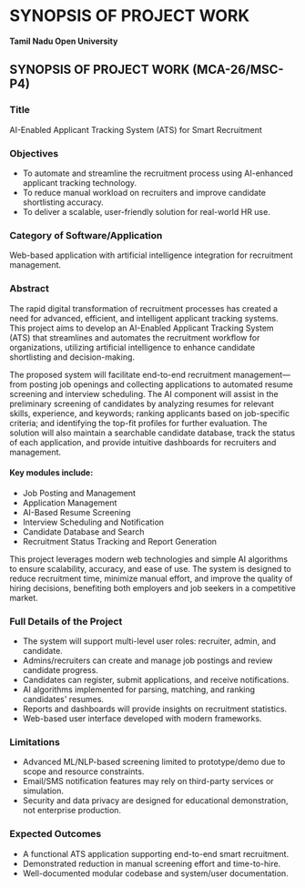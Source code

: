 # SYNOPSIS OF PROJECT WORK

**Tamil Nadu Open University**

## SYNOPSIS OF PROJECT WORK (MCA-26/MSC-P4)

### Title
AI-Enabled Applicant Tracking System (ATS) for Smart Recruitment

### Objectives
- To automate and streamline the recruitment process using AI-enhanced applicant tracking technology.
- To reduce manual workload on recruiters and improve candidate shortlisting accuracy.
- To deliver a scalable, user-friendly solution for real-world HR use.

### Category of Software/Application
Web-based application with artificial intelligence integration for recruitment management.

### Abstract
The rapid digital transformation of recruitment processes has created a need for advanced, efficient, and intelligent applicant tracking systems. This project aims to develop an AI-Enabled Applicant Tracking System (ATS) that streamlines and automates the recruitment workflow for organizations, utilizing artificial intelligence to enhance candidate shortlisting and decision-making.

The proposed system will facilitate end-to-end recruitment management—from posting job openings and collecting applications to automated resume screening and interview scheduling. The AI component will assist in the preliminary screening of candidates by analyzing resumes for relevant skills, experience, and keywords; ranking applicants based on job-specific criteria; and identifying the top-fit profiles for further evaluation. The solution will also maintain a searchable candidate database, track the status of each application, and provide intuitive dashboards for recruiters and management.

#### Key modules include:
- Job Posting and Management
- Application Management
- AI-Based Resume Screening
- Interview Scheduling and Notification
- Candidate Database and Search
- Recruitment Status Tracking and Report Generation

This project leverages modern web technologies and simple AI algorithms to ensure scalability, accuracy, and ease of use. The system is designed to reduce recruitment time, minimize manual effort, and improve the quality of hiring decisions, benefiting both employers and job seekers in a competitive market.

### Full Details of the Project
- The system will support multi-level user roles: recruiter, admin, and candidate.
- Admins/recruiters can create and manage job postings and review candidate progress.
- Candidates can register, submit applications, and receive notifications.
- AI algorithms implemented for parsing, matching, and ranking candidates' resumes.
- Reports and dashboards will provide insights on recruitment statistics.
- Web-based user interface developed with modern frameworks.

### Limitations
- Advanced ML/NLP-based screening limited to prototype/demo due to scope and resource constraints.
- Email/SMS notification features may rely on third-party services or simulation.
- Security and data privacy are designed for educational demonstration, not enterprise production.

### Expected Outcomes
- A functional ATS application supporting end-to-end smart recruitment.
- Demonstrated reduction in manual screening effort and time-to-hire.
- Well-documented modular codebase and system/user documentation.